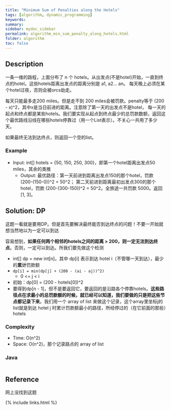 ```yaml
---
title: "Minimum Sum of Penalties along the Hotels"
tags: [algorithm, dynamic_programming]
keywords:
summary:
sidebar: mydoc_sidebar
permalink: algorithm_min_sum_penalty_along_hotels.html
folder: algorithm
toc: false
---
```


## Description
一条一维的路程，上面分布了 n 个 hotels。从出发点(不是hotel)开始，一直到终点的hotel。这些hotels距离出发点的距离分别是 a1, a2... an。
每天晚上必须在某个hotel过夜，否则会被orcs劫走。

每天只能最多走200 miles。但是走不到 200 miles会被罚款。penalty等于 (200 - x)^2，其中x是当日前进的距离。注意除了第一天的出发点不是hotel，
每一天的起点和终点都是某些hotels。我们要实现从起点到终点最少的总罚款数额，返回这个最优路线沿线在哪些hotels停靠过（用一个List<Integer>表示）。不关心一共用了多少天。

如果最终无法到达终点，则返回一个空的list。

### Example
* Input: int[] hotels = {50, 150, 250, 300}，即第一个hotel距离出发点50 miles，其余的类推
  * Output: 最优路径：第一天前进到距离出发点150的那个hotel，罚款 (200-(150-0))^2 = 50^2；
  第二天前进到距离最初出发点300的那个hotel，罚款 (200-(300-150))^2 = 50^2。全旅途一共罚款 5000。返回 [1, 3]。

## Solution: DP
这题一看就是要用DP。但是首先要解决最终能否到达终点的问题！不要一开始就想当然地以为一定可以到达

容易想到，**如果任何两个相邻的hotels之间的距离 > 200，则一定无法到达终点**。否则，一定可以到达。所我们要先做这个检测

* int[] dp = new int[n]，其中 dp[i] 表示到达 hotel i（不管哪一天到达），最少的**累计**罚款额
* `dp[i] = min(dp[j] + (200 - (ai - aj))^2)`
  * 0 <= j < i
* 初始：dp[0] = (200 - hotels[0])^2
* 要得到dp[n - 1]，但不是要返回它，要返回的是沿路各个停靠hotels。**这些路径点在求最小的总罚款额的时候，就已经可以知道，我们要做的只是把这些节点都记录下来**。我们用一个 array of list 来做这个记录，这个array里坐标j的list就是到达 hotel j 时累计罚款额最小的路径，所经停过的（在它前面的那些）hotels

### Complexity
* Time: O(n^2)
* Space: O(n^2)，那个记录路点的 array of list

### Java
```java

```

## Reference
网上没找到这题

{% include links.html %}
